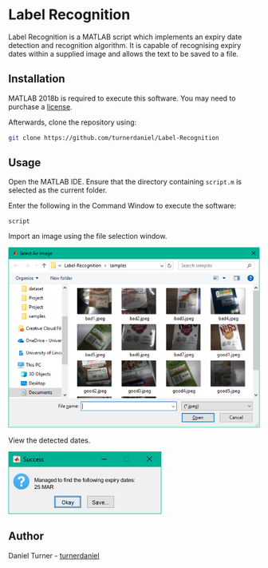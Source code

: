 # Label Recognition

Label Recognition is a MATLAB script which implements an expiry date detection and recognition algorithm. It is capable of recognising expiry dates within a supplied image and allows the text to be saved to a file. 

## Installation

MATLAB 2018b is required to execute this software. You may need to purchase a [license](https://uk.mathworks.com/pricing-licensing.html).

Afterwards, clone the repository using:

```bash
git clone https://github.com/turnerdaniel/Label-Recognition
```

## Usage

Open the MATLAB IDE. Ensure that the directory containing ```script.m``` is selected as the current folder. 

Enter the following in the Command Window to execute the software:

```
script
```
Import an image using the file selection window.

![Image Selection Window](assets/load.png "Image Selection Window")

View the detected dates.

![Date Detections](assets/detections.png "Date Detections")

## Author

Daniel Turner - [turnerdaniel](https://github.com/turnerdaniel/)